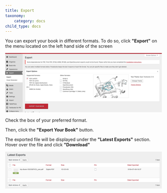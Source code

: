 ```yaml
---
title: Export
taxonomy:
    category: docs
child_type: docs
---
```


You can export your book in different formats. To do so, click **"Export"** on the menu located on the left hand side of the screen

![](export1.png)

Check the box of your preferred format.

Then, click the **"Export Your Book"** button.

The exported file will be displayed under the **"Latest Exports"** section. Hover over the file and click **"Download"**

![](export2.png)
